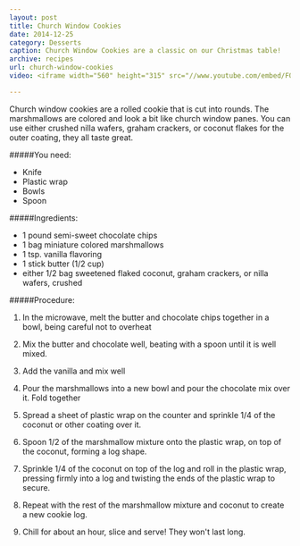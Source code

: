 ```yaml
---
layout: post
title: Church Window Cookies
date: 2014-12-25
category: Desserts
caption: Church Window Cookies are a classic on our Christmas table!
archive: recipes
url: church-window-cookies
video: <iframe width="560" height="315" src="//www.youtube.com/embed/FQSSsmTroMk" frameborder="0" allowfullscreen></iframe>

---
```



Church window cookies are a rolled cookie that is cut into rounds. The marshmallows are colored and look a bit like church window panes. You can use either crushed nilla wafers, graham crackers, or coconut flakes for the outer coating, they all taste great.

#####You need:

* Knife
* Plastic wrap
* Bowls
* Spoon

#####Ingredients:

* 1 pound semi-sweet chocolate chips
* 1 bag miniature colored marshmallows
* 1 tsp. vanilla flavoring
* 1 stick butter (1/2 cup)
* either 1/2 bag sweetened flaked coconut, graham crackers, or nilla wafers, crushed

#####Procedure:

1. In the microwave, melt the butter and chocolate chips together in a bowl, being careful not to overheat

2. Mix the butter and chocolate well, beating with a spoon until it is well mixed. 

3. Add the vanilla and mix well

4. Pour the marshmallows into a new bowl and pour the chocolate mix over it. Fold together

5. Spread a sheet of plastic wrap on the counter and sprinkle 1/4 of the coconut or other coating over it.

6. Spoon 1/2 of the marshmallow mixture onto the plastic wrap, on top of the coconut, forming a log shape.

7. Sprinkle 1/4 of the coconut on top of the log and roll in the plastic wrap, pressing firmly into a log and twisting the ends of the plastic wrap to secure. 

8. Repeat with the rest of the marshmallow mixture and coconut to create a new cookie log.

9. Chill for about an hour, slice and serve! They won't last long.
